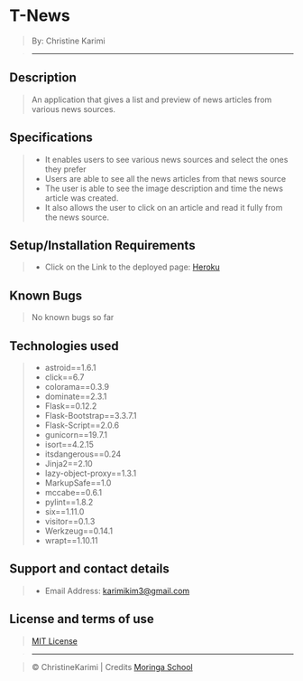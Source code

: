# T-News

> By: Christine Karimi

> ------------------------------------------------------------------------------

## Description

> An application that gives a list and preview of news articles from various news sources.

## Specifications

> - It enables users to see various news sources and select the ones they prefer
> - Users are able to see all the news articles from that news source
> - The user is able to see the image description and time the news article was created.
> - It also allows the user to click on an article and read it fully from the news source.


## Setup/Installation Requirements

> - Click on the Link to the deployed page: [Heroku](https://T-news.herokuapp.com/)

## Known Bugs

> No known bugs so far

## Technologies used

> - astroid==1.6.1
> - click==6.7
> - colorama==0.3.9
> - dominate==2.3.1
> - Flask==0.12.2
> - Flask-Bootstrap==3.3.7.1
> - Flask-Script==2.0.6
> - gunicorn==19.7.1
> - isort==4.2.15
> - itsdangerous==0.24
> - Jinja2==2.10
> - lazy-object-proxy==1.3.1
> - MarkupSafe==1.0
> - mccabe==0.6.1
> - pylint==1.8.2
> - six==1.11.0
> - visitor==0.1.3
> - Werkzeug==0.14.1
> - wrapt==1.10.11


## Support and contact details


> - Email Address: karimikim3@gmail.com

## License and terms of use

> [MIT License](license)

> --------------------------------------------------------------------------------

> © ChristineKarimi | Credits [Moringa School](https://moringaschool.com/)
